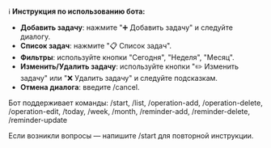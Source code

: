 ℹ️ **Инструкция по использованию бота:**


* **Добавить задачу**: нажмите "➕ Добавить задачу" и следуйте диалогу.
* **Список задач**: нажмите "📋 Список задач".
* **Фильтры**: используйте кнопки "Сегодня", "Неделя", "Месяц".
* **Изменить/Удалить задачу**: используйте кнопки "✏️ Изменить задачу" или "❌ Удалить задачу" и следуйте подсказкам.
* **Отмена диалога**: введите /cancel.

Бот поддерживает команды: /start, /list, /operation-add, /operation-delete, /operation-edit, /today, /week, /month, /reminder-add, /reminder-delete, /reminder-update

Если возникли вопросы — напишите /start для повторной инструкции.